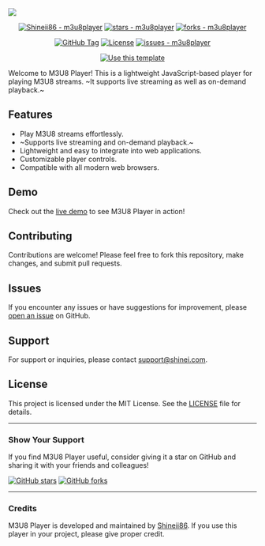 <img src="https://capsule-render.vercel.app/api?type=waving&height=300&color=gradient&text=M3U8%20PLAYER%20&textBg=false">

<div align="center">
  
[![Shineii86 - m3u8player](https://img.shields.io/static/v1?label=Shineii86&message=m3u8player&color=blue&logo=github)](https://github.com/Shineii86/m3u8player "Go to GitHub repo")
[![stars - m3u8player](https://img.shields.io/github/stars/Shineii86/m3u8player?style=social)](https://github.com/Shineii86/m3u8player)
[![forks - m3u8player](https://img.shields.io/github/forks/Shineii86/m3u8player?style=social)](https://github.com/Shineii86/m3u8player)

[![GitHub Tag](https://img.shields.io/github/tag/Shineii86/m3u8player?include_prereleases=&sort=semver&color=blue)](https://github.com/Shineii86/m3u8player/releases/)
[![License](https://img.shields.io/badge/License-MIT-blue)](#license)
[![issues - m3u8player](https://img.shields.io/github/issues/Shineii86/m3u8player)](https://github.com/Shineii86/m3u8player/issues)

[![Use this template](https://img.shields.io/badge/Generate-Use_this_template-2ea44f?style=for-the-badge)](https://github.com/Shineii86/m3u8player/generate)

  </div>
Welcome to M3U8 Player! This is a lightweight JavaScript-based player for playing M3U8 streams. ~It supports live streaming as well as on-demand playback.~

## Features

- Play M3U8 streams effortlessly.
- ~Supports live streaming and on-demand playback.~
- Lightweight and easy to integrate into web applications.
- Customizable player controls.
- Compatible with all modern web browsers.

## Demo

Check out the [live demo](https://shineii86.github.io/m3u8player/) to see M3U8 Player in action!

## Contributing

Contributions are welcome! Please feel free to fork this repository, make changes, and submit pull requests.

## Issues

If you encounter any issues or have suggestions for improvement, please [open an issue](https://github.com/Shineii86/m3u8player/issues) on GitHub.

## Support

For support or inquiries, please contact [support@shinei.com](mailto:ikx7a@hotmail.com).

## License

This project is licensed under the MIT License. See the [LICENSE](LICENSE) file for details.

---

### Show Your Support

If you find M3U8 Player useful, consider giving it a star on GitHub and sharing it with your friends and colleagues!

[![GitHub stars](https://img.shields.io/github/stars/Shineii86/m3u8player.svg?style=social)](https://github.com/Shineii86/m3u8player/stargazers)
[![GitHub forks](https://img.shields.io/github/forks/Shineii86/m3u8player.svg?style=social)](https://github.com/Shineii86/m3u8player/network/members)

---

### Credits

M3U8 Player is developed and maintained by [Shineii86](https://github.com/Shineii86). If you use this player in your project, please give proper credit.
